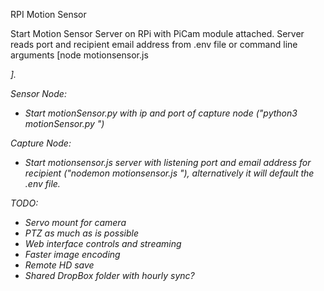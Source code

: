 RPI Motion Sensor

Start Motion Sensor Server on RPi with PiCam module attached. Server reads port and recipient email address from .env 
file or command line arguments [node motionsensor.js <address> <port>].


Sensor Node:
  - Start motionSensor.py with ip and port of capture node ("python3 motionSensor.py <ip> <port>")

Capture Node:
  - Start motionsensor.js server with listening port and email address for recipient ("nodemon motionsensor.js <port> <email>"), alternatively it will default the .env file.


TODO: 
 - Servo mount for camera
 - PTZ as much as is possible
 - Web interface controls and streaming
 - Faster image encoding
 - Remote HD save 
  - Shared DropBox folder with hourly sync?
